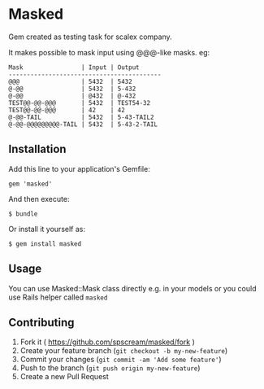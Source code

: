 # Masked

Gem created as testing task for scalex company.

It makes possible to mask input using @@@-like masks. eg:

```
Mask                | Input | Output
------------------------------------------
@@@                 | 5432  | 5432
@-@@                | 5432  | 5-432
@-@@                | @432  | @-432
TEST@@-@@-@@@       | 5432  | TEST54-32
TEST@@-@@-@@@       | 42    | 42
@-@@-TAIL           | 5432  | 5-43-TAIL2
@-@@-@@@@@@@@@-TAIL | 5432  | 5-43-2-TAIL
```

## Installation

Add this line to your application's Gemfile:

    gem 'masked'

And then execute:

    $ bundle

Or install it yourself as:

    $ gem install masked

## Usage

You can use Masked::Mask class directly e.g. in your models
or you could use Rails helper called `masked`

## Contributing

1. Fork it ( https://github.com/spscream/masked/fork )
2. Create your feature branch (`git checkout -b my-new-feature`)
3. Commit your changes (`git commit -am 'Add some feature'`)
4. Push to the branch (`git push origin my-new-feature`)
5. Create a new Pull Request
